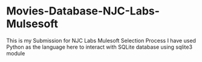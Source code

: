 # Movies-Database-NJC-Labs-Mulsesoft
This is my Submission for NJC Labs Mulesoft Selection Process 
I have used Python as the language here to interact with SQLite database using sqlite3 module  
